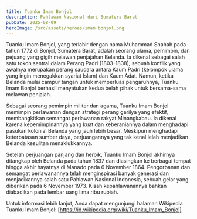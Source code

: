 ```yaml
---
title: Tuanku Imam Bonjol
description: Pahlawan Nasional dari Sumatera Barat
pubDate: 2025-08-09
heroImage: /src/assets/heroes/imam bonjol.png
---
```

Tuanku Imam Bonjol, yang terlahir dengan nama Muhammad Shahab pada tahun 1772 di Bonjol, Sumatera Barat, adalah seorang ulama, pemimpin, dan pejuang yang gigih melawan penjajahan Belanda. Ia dikenal sebagai salah satu tokoh sentral dalam Perang Padri (1803-1838), sebuah konflik yang awalnya merupakan perang saudara antara Kaum Padri (kelompok ulama yang ingin menegakkan syariat Islam) dan Kaum Adat. Namun, ketika Belanda mulai campur tangan untuk memperluas pengaruhnya, Tuanku Imam Bonjol berhasil menyatukan kedua belah pihak untuk bersama-sama melawan penjajah.

Sebagai seorang pemimpin militer dan agama, Tuanku Imam Bonjol memimpin perlawanan dengan strategi perang gerilya yang efektif, membangkitkan semangat perlawanan rakyat Minangkabau. Ia dikenal karena kepemimpinannya yang kuat dan keberaniannya dalam menghadapi pasukan kolonial Belanda yang jauh lebih besar. Meskipun menghadapi keterbatasan sumber daya, perjuangannya yang tak kenal lelah menjadikan Belanda kesulitan menaklukkannya.

Setelah perjuangan panjang dan heroik, Tuanku Imam Bonjol akhirnya ditangkap oleh Belanda pada tahun 1837 dan diasingkan ke berbagai tempat hingga akhir hayatnya di Manado pada 6 November 1864. Pengorbanan dan semangat perlawanannya telah menginspirasi banyak generasi dan menjadikannya salah satu Pahlawan Nasional Indonesia, sebuah gelar yang diberikan pada 6 November 1973. Kisah kepahlawanannya bahkan diabadikan pada lembar uang lima ribu rupiah.

Untuk informasi lebih lanjut, Anda dapat mengunjungi halaman Wikipedia Tuanku Imam Bonjol: [https://id.wikipedia.org/wiki/Tuanku_Imam_Bonjol]
